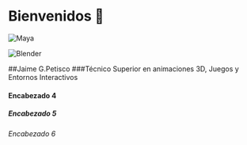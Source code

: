 # Bienvenidos 👋
![Maya](https://encrypted-tbn0.gstatic.com/images?q=tbn:ANd9GcSjaGvnZu_mL1u5_YWkU1_hdGxOpL6xJuDHXA&s)

![Blender](https://w7.pngwing.com/pngs/772/151/png-transparent-blender-logo-tech-companies-thumbnail.png)







##Jaime G.Petisco
###Técnico Superior en animaciones 3D, Juegos y Entornos Interactivos
#### Encabezado 4
##### Encabezado 5
###### Encabezado 6

<!--
**jpetisgreen/jpetisgreen** is a ✨ _special_ ✨ repository because its `README.md` (this file) appears on your GitHub profile.

Here are some ideas to get you started:

- 🔭 I’m currently working on proyectos multimedia
- 🌱 I’m currently learning ...
- 👯 I’m looking to collaborate on ...
- 🤔 I’m looking for help with ...
- 💬 Ask me about ...
- 📫 How to reach me: ...
- 😄 Pronouns: ...
- ⚡ Fun fact: ...
-->
